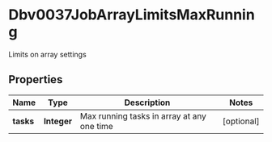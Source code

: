 

# Dbv0037JobArrayLimitsMaxRunning

Limits on array settings

## Properties

| Name | Type | Description | Notes |
|------------ | ------------- | ------------- | -------------|
|**tasks** | **Integer** | Max running tasks in array at any one time |  [optional] |



